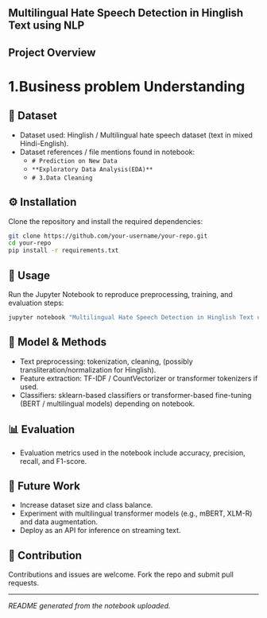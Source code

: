 ## Multilingual Hate Speech Detection in Hinglish Text using NLP 
##  Project Overview
# 1.Business problem Understanding

## 📂 Dataset
- Dataset used: Hinglish / Multilingual hate speech dataset (text in mixed Hindi-English).
- Dataset references / file mentions found in notebook:
  - `# Prediction on New Data`
  - `**Exploratory Data Analysis(EDA)**`
  - `# 3.Data Cleaning`

## ⚙️ Installation
Clone the repository and install the required dependencies:
```bash
git clone https://github.com/your-username/your-repo.git
cd your-repo
pip install -r requirements.txt
```

## 🚀 Usage
Run the Jupyter Notebook to reproduce preprocessing, training, and evaluation steps:
```bash
jupyter notebook "Multilingual Hate Speech Detection in Hinglish Text using NLP .ipynb"
```

## 🧠 Model & Methods
- Text preprocessing: tokenization, cleaning, (possibly transliteration/normalization for Hinglish).
- Feature extraction: TF-IDF / CountVectorizer or transformer tokenizers if used.
- Classifiers: sklearn-based classifiers or transformer-based fine-tuning (BERT / multilingual models) depending on notebook.

## 📊 Evaluation
- Evaluation metrics used in the notebook include accuracy, precision, recall, and F1-score.

## 🔮 Future Work
- Increase dataset size and class balance.
- Experiment with multilingual transformer models (e.g., mBERT, XLM-R) and data augmentation.
- Deploy as an API for inference on streaming text.

## 🤝 Contribution
Contributions and issues are welcome. Fork the repo and submit pull requests.

---
*README generated from the notebook uploaded.*
